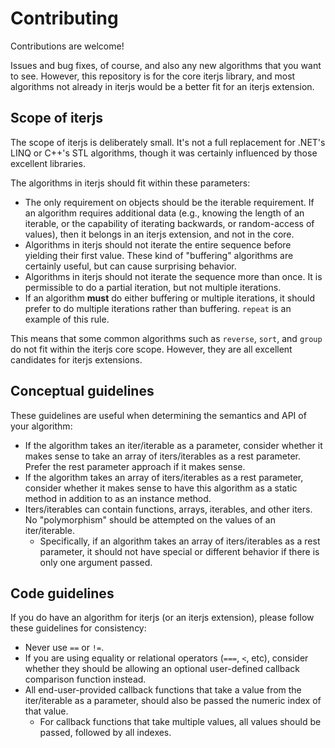 # Contributing

Contributions are welcome!

Issues and bug fixes, of course, and also any new algorithms that you want to see. However, this repository is for the core iterjs library, and most algorithms not already in iterjs would be a better fit for an iterjs extension.

## Scope of iterjs

The scope of iterjs is deliberately small. It's not a full replacement for .NET's LINQ or C++'s STL algorithms, though it was certainly influenced by those excellent libraries.

The algorithms in iterjs should fit within these parameters:

- The only requirement on objects should be the iterable requirement. If an algorithm requires additional data (e.g., knowing the length of an iterable, or the capability of iterating backwards, or random-access of values), then it belongs in an iterjs extension, and not in the core.
- Algorithms in iterjs should not iterate the entire sequence before yielding their first value. These kind of "buffering" algorithms are certainly useful, but can cause surprising behavior.
- Algorithms in iterjs should not iterate the sequence more than once. It is permissible to do a partial iteration, but not multiple iterations.
- If an algorithm **must** do either buffering or multiple iterations, it should prefer to do multiple iterations rather than buffering. `repeat` is an example of this rule.

This means that some common algorithms such as `reverse`, `sort`, and `group` do not fit within the iterjs core scope. However, they are all excellent candidates for iterjs extensions.
 
## Conceptual guidelines

These guidelines are useful when determining the semantics and API of your algorithm:

- If the algorithm takes an iter/iterable as a parameter, consider whether it makes sense to take an array of iters/iterables as a rest parameter. Prefer the rest parameter approach if it makes sense.
- If the algorithm takes an array of iters/iterables as a rest parameter, consider whether it makes sense to have this algorithm as a static method in addition to as an instance method.
- Iters/iterables can contain functions, arrays, iterables, and other iters. No "polymorphism" should be attempted on the values of an iter/iterable.
  - Specifically, if an algorithm takes an array of iters/iterables as a rest parameter, it should not have special or different behavior if there is only one argument passed.
 
## Code guidelines

If you do have an algorithm for iterjs (or an iterjs extension), please follow these guidelines for consistency:

- Never use `==` or `!=`.
- If you are using equality or relational operators (`===`, `<`, etc), consider whether they should be allowing an optional user-defined callback comparison function instead.
- All end-user-provided callback functions that take a value from the iter/iterable as a parameter, should also be passed the numeric index of that value.
  - For callback functions that take multiple values, all values should be passed, followed by all indexes.

